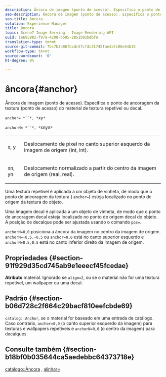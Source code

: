 ```yaml
---
description: Âncora de imagem (ponto de acesso). Especifica o ponto de ancoragem da textura (ponto de acesso) do material de textura repetível ou decal.
seo-description: Âncora de imagem (ponto de acesso). Especifica o ponto de ancoragem da textura (ponto de acesso) do material de textura repetível ou decal.
seo-title: âncora
solution: Experience Manager
title: âncora
topic: Scene7 Image Serving - Image Rendering API
uuid: 1e695882-f97a-4208-b595-2851b91bdbfe
translation-type: tm+mt
source-git-commit: 7bc7b3a86fbcdc57cfdc31745fae3afc06e44b15
workflow-type: tm+mt
source-wordcount: '0'
ht-degree: 0%

---
```



# âncora{#anchor}

Âncora de imagem (ponto de acesso). Especifica o ponto de ancoragem da textura (ponto de acesso) do material de textura repetível ou decal.

`anchor= *``*, *`xy`*`

`anchorN= *``*, *`xnyn`*`

<table id="simpletable_1D8E91D8424A424787C4D20C9B040115"> 
 <tr class="strow"> 
  <td class="stentry"> <p><span class="varname"> x</span>,  <span class="varname"> y</span> </p></td> 
  <td class="stentry"> <p>Deslocamento de pixel no canto superior esquerdo da imagem de origem (int, int). </p></td> 
 </tr> 
 <tr class="strow"> 
  <td class="stentry"> <p><span class="varname"> xn</span>,  <span class="varname"> yn</span> </p></td> 
  <td class="stentry"> <p>Deslocamento normalizado a partir do centro da imagem de origem (real, real). </p></td> 
 </tr> 
</table>

Uma textura repetível é aplicada a um objeto de vinheta, de modo que o ponto de ancoragem da textura ( `anchor=`) esteja localizado no ponto de origem da textura do objeto.

Uma imagem decal é aplicada a um objeto de vinheta, de modo que o ponto de ancoragem decal esteja localizado no ponto de origem decal do objeto. A posição de decalque pode ser ajustada usando o comando `pos=`.

`anchorN=0,0` posiciona a âncora da imagem no centro da imagem de origem. `anchorN=-0.5,-0.5` ou  `anchor=0,0` está no canto superior esquerdo e  `anchorN=0.5,0.5` está no canto inferior direito da imagem de origem.

## Propriedades {#section-91f929d35cd745ab9e1eeecf45fcedae}

**Atributo** material. Ignorado se `align=2`, ou se o material não for uma textura repetível, um wallpaper ou uma decal.

## Padrão {#section-b06d728c2f664c29bacf810eefcbde69}

`catalog::Anchor`, se o material for baseado em uma entrada de catálogo. Caso contrário, `anchor=0,0` (o canto superior esquerdo da imagem) para texturas e wallpapers repetíveis e `anchorN=0,0` (o centro da imagem) para decalques.

## Consulte também {#section-b18bf0b035644ca5aedebbc64373718e}

[catálogo::Âncora](../../../../../ir-api/material-cat/image-rendering-api-ref/c-ir-material-catalog/c-ir-material-data-reference/r-ir-cat-anchor.md#reference-d9b1d49db1fc440686f64b84453297ab) ,  [alinhar=](../../../../../ir-api/http-protocol/image-rendering-api-ref/c-ir-http-protocol-ref/c-ir-http-protocol-command-reference/r-ir-align.md#reference-4d63baa522ce42f9b15167ba34c5c6a7)
